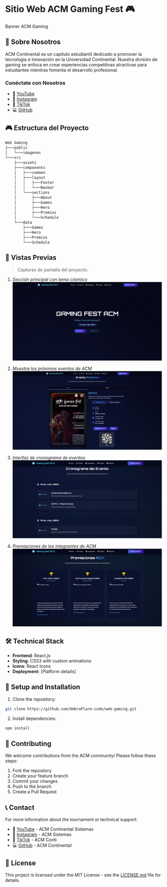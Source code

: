 # Sitio Web ACM Gaming Fest 🎮
Banner ACM Gaming

## 👥 Sobre Nosotros

ACM Continental es un capítulo estudiantil dedicado a promover la tecnología e innovación en la Universidad Continental. Nuestra división de gaming se enfoca en crear experiencias competitivas atractivas para estudiantes mientras fomenta el desarrollo profesional.

### Conéctate con Nosotros
- 🎥 [YouTube](https://youtube.com/@acmcontinental-sistemas)
- 📸 [Instagram](https://www.instagram.com/acmsistemas2)
- 🎵 [TikTok](https://www.tiktok.com/@acmconti)
- 💻 [GitHub](https://github.com/ACMContinental)

## 🎮 Estructura del Proyecto
```plaintext
Web Gaming
├───public
│   └───imagenes
└───src
    ├───assets
    ├───components
    │   ├───common
    │   ├───layout
    │   │   ├───Footer
    │   │   └───Navbar
    │   └───sections
    │       ├───About
    │       ├───Games
    │       ├───Hero
    │       ├───Premios
    │       └───Schedule
    └───data
        ├───Games
        ├───Hero
        ├───Premios
        └───Schedule
```

## 📸 Vistas Previas

> Capturas de pantalla del proyecto:

1. *Sección principal con tema cósmico*
![Hero Section](public/imagenes/hero.jpg)

2. *Muestra los próximos eventos de ACM*
![Eventos ACM](public/imagenes/eventos.jpg)

3. *Interfaz de cronograma de eventos*
![Cronograma](public/imagenes/cronograma.jpg)

4. *Premiaciones de los integrantes de ACM*
![Premiaciones](public/imagenes/premiaciones.jpg)
   

## 🛠 Technical Stack

- **Frontend**: React.js
- **Styling**: CSS3 with custom animations
- **Icons**: React Icons
- **Deployment**: [Platform details]

## 🔧 Setup and Installation

1. Clone the repository:
```bash
git clone https://github.com/UmbraFlare-code/web-gaming.git
```
2. Install dependencies:
```bash
npm install
```
## 🤝 Contributing
We welcome contributions from the ACM community! Please follow these steps:

1. Fork the repository
2. Create your feature branch
3. Commit your changes
4. Push to the branch
5. Create a Pull Request
## 📞 Contact
For more information about the tournament or technical support:

- 🎥 [YouTube](https://youtube.com/@acmcontinental-sistemas) - ACM Continental Sistemas
- 📸 [Instagram](https://www.instagram.com/acmsistemas2) - ACM Sistemas
- 🎵 [TikTok](https://www.tiktok.com/@acmconti) - ACM Conti
- 💻 [GitHub](https://github.com/ACMContinental) - ACM Continental

## 📄 License
This project is licensed under the MIT License - see the [LICENSE.md](LICENSE.md) file for details.
